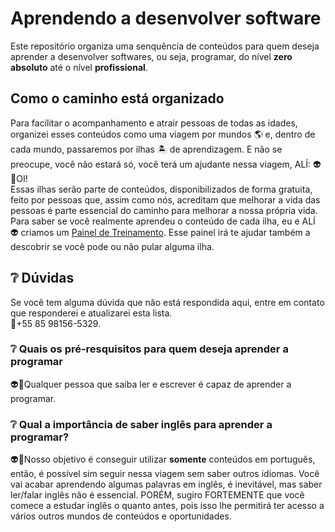# Aprendendo a desenvolver software
Este repositório organiza uma senquência de conteúdos para quem deseja aprender a desenvolver softwares, ou seja, programar, do nível **zero absoluto** até o nível **profissional**.

## Como o caminho está organizado
Para facilitar o acompanhamento e atrair pessoas de todas as idades, organizei esses conteúdos como uma viagem por mundos 🌎 e, dentro de cada mundo, passaremos por ilhas 🏝 de aprendizagem. E não se preocupe, você não estará só, você terá um ajudante nessa viagem, ALÍ: 👽💬OI!  
Essas ilhas serão parte de conteúdos, disponibilizados de forma gratuita, feito por pessoas que, assim como nós, acreditam que melhorar a vida das pessoas é parte essencial do caminho para melhorar a nossa própria vida.  
Para saber se você realmente aprendeu o conteúdo de cada ilha, eu e ALÍ 👽 criamos um [Painel de Treinamento](https://trello.com/b/UaEjvmbR/treinamento). Esse painel irá te ajudar também a descobrir se você pode ou não pular alguma ilha.


## ❔ Dúvidas
Se você tem alguma dúvida que não está respondida aqui, entre em contato que responderei e atualizarei esta lista.  
💬+55 85 98156-5329.

### ❔ Quais os pré-resquisitos para quem deseja aprender a programar
👽💬Qualquer pessoa que saiba ler e escrever é capaz de aprender a programar.

### ❔ Qual a importância de saber inglês para aprender a programar?
👽💬Nosso objetivo é conseguir utilizar **somente** conteúdos em português, então, é possível sim seguir nessa viagem sem saber outros idiomas. Você vai acabar aprendendo algumas palavras em inglês, é inevitável, mas saber ler/falar inglês não é essencial. PORÉM, sugiro FORTEMENTE que você comece a estudar inglês o quanto antes, pois isso lhe permitirá ter acesso a vários outros mundos de conteúdos e oportunidades.